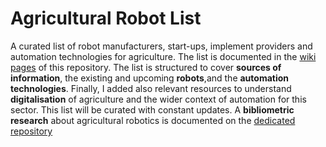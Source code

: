 # Agricultural Robot List
A curated list of robot manufacturers, start-ups, implement providers and automation technologies for agriculture. The list is documented in the [wiki pages](https://github.com/daviderizzo-phd/agricultural-robot-list/wiki) of this repository. The list is structured to cover **sources of information**, the existing and upcoming **robots**,and the **automation technologies**. Finally, I added also relevant resources to understand **digitalisation** of agriculture and the wider context of automation for this sector. This list will be curated with constant updates. 
A **bibliometric research** about agricultural robotics is documented on the [dedicated repository](https://github.com/daviderizzo-phd/agricultural-robotics)

